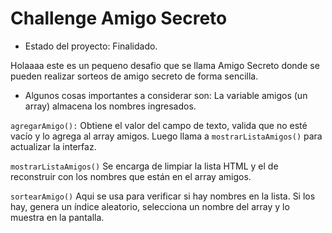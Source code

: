 <h1>Challenge Amigo Secreto</h1>

- Estado del proyecto: Finalidado.
  
<p> Holaaaa este es un pequeno desafio que se llama Amigo Secreto donde se pueden realizar sorteos de amigo secreto de forma sencilla. </p>

- Algunos cosas importantes a considerar son: 
La variable amigos (un array) almacena los nombres ingresados.

```agregarAmigo():``` Obtiene el valor del campo de texto, valida que no esté vacío y lo agrega al array amigos. Luego llama a ```mostrarListaAmigos()``` para actualizar la interfaz.

```mostrarListaAmigos()``` Se encarga de limpiar la lista HTML y el de reconstruir con los nombres que están en el array amigos.

```sortearAmigo()``` Aqui se usa para verificar si hay nombres en la lista. Si los hay, genera un índice aleatorio, selecciona un nombre del array y lo muestra en la pantalla.
